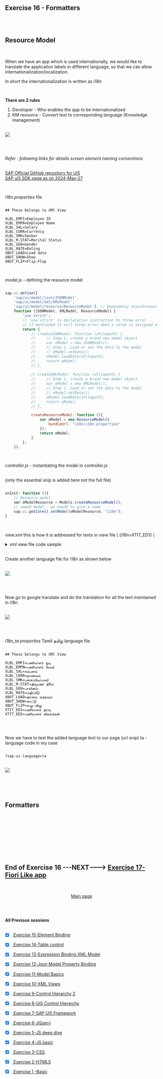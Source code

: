 ## Exercise 16 - Formatters


</br></br>

## Resource Model

</br>

When we have an app which is used internationally, we would like to translate the application labels in different language, so that we can allow internationalization/localization.

In short the internationalization is written as *i18n*

</br>

**There are 2 rules**

 1. Developer - Who enables the app to be internationalized 
 2. KM resource - Convert text to corresponding language (Knowledge management)

</br>

<img src="./files/ui5e16-1.png" >

</br></br>

*Refer : following links for details screen element naming conventions* 

</br> [SAP Official GitHub repository for Ui5](https://github.com/SAP/openui5/blob/master/src/sap.m/test/sap/m/demokit/theming/webapp/i18n/i18n.properties)
</br> [SAP ui5 SDK page as on 2024-May-27](https://sapui5.hana.ondemand.com/sdk/#/topic/582ce93d326540f59d149031a44d5fb0)

</br>

*i18n.properties* file 

```i18n

## These belongs to XMl View

XLBL_EMPI=Employee ID
XLBL_EMPN=Employee Name
XLBL_SAL=Salary
XLBL_CURR=Currency
XLBL_SMK=Smoker
XLBL_M-STAT=Marital Status
XLBL_GEN=Gender
XLBL_RATE=Rating
XBUT_LOAD=Load data
XBUT_SHOW=Show
XBUT_FLIP=Flip-Flop

```

</br>

*model.js* - defining the resource model

```js

sap.ui.define([
    'sap/ui/model/json/JSONModel',
    'sap/ui/model/xml/XMLModel',   
    'sap/ui/model/resource/ResourceModel'], // Dependency asynchronous module definition (AMD)
    function (JSONModel, XMLModel, ResourceModel) {
        'use strict';
        // 'use strict' is declaration instruction to throw error 
        // if mentioned it will throw error when a value is assigned without declaration
        return {
            // createJSONModel: function (sFilepath) {
            //     // Step 1. create a brand new model object
            //     var oModel = new JSONModel();
            //     // Step 2. Load or set the data to the model
            //     // oModel.setData();
            //     oModel.loadData(sFilepath);
            //     return oModel;
            // },
       
            // createXMLModel: function (sFilepath) {
            //     // Step 1. create a brand new model object
            //     var oModel = new XMLModel();
            //     // Step 2. Load or set the data to the model
            //     // oModel.setData();
            //     oModel.loadData(sFilepath);
            //     return oModel;
            // },

            createResourceModel: function (){
                var oModel = new ResourceModel({
                    bundleUrl: "i18n/i18n.properties"
                });
                return oModel;
            }
        };
    });


```

</br>

*controller.js* - instantiating the model in controller.js 

</br>(only the essential snip is added here not the full file)

```js

onInit: function (){
    // Resource model 
    var oModelResource = Models.createResourceModel();
    // named model - we needd to give a name
    sap.ui.getCore().setModel(oModelResource, "i18n");
}

```

</br>

*view.xml* this is how it is addressed for texts in view file ( {i18n>XTIT_ED1} )

<details>
<summary> xml view file code sample </summary>
</br>
</br>

```xml

<mvc:View xmlns:form="sap.ui.layout.form" controllerName="logger.controller.ex16" 
xmlns:mvc="sap.ui.core.mvc" 
xmlns="sap.m"
xmlns:f="sap.ui.layout.form"
xmlns:t="sap.ui.table"
xmlns:core="sap.ui.core">

<!-- <t:Table rows="{/empTab}" visibleRowCount="5" selectionMode="Single"> -->
    <t:Table rows="{/empTab}" visibleRowCount="7" title="{i18n>XTIT_ED1}" rowSelectionChange="onRowSelect" selectionMode="Single">
        <t:columns>           
            <t:Column>
                <t:label>
                    <Label text="{i18n>XLBL_EMPI}" />
                </t:label>
                <t:template>
                    <Text text="{empId}" />
                </t:template>
            </t:Column>

            <t:Column>
                <t:label>
                    <Label text="{i18n>XLBL_EMPN}" />
                </t:label>   
                <t:template>
                    <!-- <Text text="{empName}" /> -->
                    <Input value="{empName}" />
                </t:template>                         
            </t:Column>

            <t:Column>
                <t:label>
                    <Label text="{i18n>XLBL_SAL}" />
                </t:label>   
                <t:template>
                    <Text text="{Salary} {Currency}" />
                </t:template>                         
            </t:Column>

            <t:Column>
                <t:label>
                    <Label text="{i18n>XLBL_SMK}" />
                </t:label>        
                <t:template>
                   <!-- Check Box-->
                    <CheckBox selected="{smoker}"></CheckBox>
                </t:template>                    
            </t:Column> 

            <t:Column>
                <t:label>
                    <Label text="{i18n>XLBL_GEN}" />
                </t:label>      
                <t:template>
                    <Image src="{gender}" width="40px" height="40px" />
                </t:template>                      
            </t:Column>             

            <t:Column>
                <t:label>
                    <Label text="{i18n>XLBL_M-STAT}" />
                </t:label>    
                <t:template>
                    <!-- Drop downn-->
                    <Select selectedKey="{mStat}">
                        <items>
                            <core:Item text="Married" key="M" />
                            <core:Item text="Single" key="S" />
                            <core:Item text="Divorcee" key="D" />
                        </items>
                        <items>
                        </items>                        
                    </Select>
                </t:template>                        
            </t:Column> 

            <t:Column>
                <t:label>
                    <Label text="{i18n>XLBL_RATE}" />
                </t:label>    
                <t:template>
                <!-- Rating Indicator -->
                 <RatingIndicator value="{rating}"> </RatingIndicator>
                </t:template>                        
            </t:Column>                                     
        </t:columns>
        <t:rows>
            <t:Row>

            </t:Row>
        </t:rows>        
    </t:Table>

    <form:SimpleForm editable="true" id="idSimple"> <!-- editable property aligns the controls properly in screen -->
    <form:title>
        <core:Title icon="sap-icon://customer" text="{i18n>XTIT_ED2}" />
    </form:title>
        <form:content>  <!-- Aggregation name starts with small letter-->
            <Label text="{i18n>XLBL_EMPI}"/> <!-- control name starts with capital letter -->            
            <Input id="idEmpId" width="25%" value="{empId}" /> 
            <Label text="{i18n>XLBL_EMPN}"/>
            <Input id="idEmpName" width="30%" value="{path: 'empName'}"/> 
            <!-- <Input id="idEmpName" width="30%" value="{path: 'empName'}" enabled="{= ${pranks} === 'true' ? true : false}"/>  -->
            <Label text="{i18n>XLBL_SAL}"/>
            <!-- <Input id="idSalary" width="20%" value="{Salary}" enabled="{= ${empName} === 'Baratheon' ? false : true }"/> -->
            <Input id="idSalary" width="20%" value="{Salary}"/>
            <Label text="{i18n>XLBL_CURR}"/>
            <Input id="idCurrency" width="10%" value="{Currency}" />

            <Label/> <!--empty label for spacing-->            
                <HBox>
                    <Button text="{i18n>XBUT_LOAD}" press="onLoad" width=""/>
                    <Button text="{i18n>XBUT_SHOW}" press="onShow"/>                     
                    <Button text="{i18n>XBUT_FLIP}" press="onFlip"/>       
                </HBox>
                     
        </form:content>
    </form:SimpleForm>

    </mvc:View>

```

</br>
</details>

</br>

Create another language file for i18n as shown below

</br>

<img src="./files/ui5e16-2.png" >

</br></br>

Now go to google translate and do the translation for all the text maintained in i18n

</br>

<img src="./files/ui5e16-3.png" >

</br></br>


*i18n_ta.properties*  Tamil தமிழ் language file 


```i18n

## These belongs to XMl View

XLBL_EMPI=பணியாளர் ஐடி
XLBL_EMPN=பணியாளர் பெயர்
XLBL_SAL=சம்பளம்
XLBL_CURR=நாணயம்
XLBL_SMK=புகைப்பிடிப்பவர்
XLBL_M-STAT=திருமண நிலை
XLBL_GEN=பாலினம்
XLBL_RATE=மதிப்பீடு
XBUT_LOAD=தரவை ஏற்றவும்
XBUT_SHOW=காட்டு
XBUT_FLIP=எழு-விழு
XTIT_ED1=பணியாளர் தரவு
XTIT_ED2=பணியாளர் விவரங்கள்

```

</br></br>

Now we have to test the added language text to our page (url snip) ta - language code in my case

```url

?sap-ui-language=ta

```

</br>

<img src="./files/ui5e16-4.png" >

</br></br>
</br>

## Formatters 

</br>





</br></br>
</br></br>
</br></br>

## End of Exercise 16 ---NEXT---> <a href="https://github.com/Octavius-Dante/Arthelais/tree/main/ex_17"> Exercise 17-Fiori Like app </a>
</br>
<p align="center"> <a href="https://github.com/Octavius-Dante/Arthelais/tree/main"> Main page </a> </p>


</br></br>

**All Previous sessions**
</br></br>
<!-- 
- [x] <a href="https://github.com/Octavius-Dante/Arthelais/tree/main/ex_37"> Exercise 37-Deploy app to launchpad</a>
- [x] <a href="https://github.com/Octavius-Dante/Arthelais/tree/main/ex_36"> Exercise 36-WebIde and Git integration</a>
- [x] <a href="https://github.com/Octavius-Dante/Arthelais/tree/main/ex_35"> Exercise 35-POST, GET and DELETE from Fiori</a>
- [x] <a href="https://github.com/Octavius-Dante/Arthelais/tree/main/ex_34"> Exercise 34-GET and Connect</a>
- [x] <a href="https://github.com/Octavius-Dante/Arthelais/tree/main/ex_33"> Exercise 33-Fiori Project Connect Odata</a>
- [x] <a href="https://github.com/Octavius-Dante/Arthelais/tree/main/ex_32"> Exercise 32-Connectivity</a>
- [x] <a href="https://github.com/Octavius-Dante/Arthelais/tree/main/ex_31"> Exercise 31-Function Import and Images</a>
- [x] <a href="https://github.com/Octavius-Dante/Arthelais/tree/main/ex_30"> Exercise 30-implementing CRUD</a>
- [x] <a href="https://github.com/Octavius-Dante/Arthelais/tree/main/ex_29"> Exercise 29-Implementing GET</a>
- [x] <a href="https://github.com/Octavius-Dante/Arthelais/tree/main/ex_28"> Exercise 28-Create A Gateway Project</a>
- [x] <a href="https://github.com/Octavius-Dante/Arthelais/tree/main/ex_27"> Exercise 27-Odata GET</a>
- [x] <a href="https://github.com/Octavius-Dante/Arthelais/tree/main/ex_26"> Exercise 26-Fiori Deployments</a>
- [x] <a href="https://github.com/Octavius-Dante/Arthelais/tree/main/ex_25"> Exercise 25-Fragments Deep dive</a>
- [x] <a href="https://github.com/Octavius-Dante/Arthelais/tree/main/ex_24"> Exercise 24-Fragments</a>
- [x] <a href="https://github.com/Octavius-Dante/Arthelais/tree/main/ex_23"> Exercise 23-Icon Tab bar</a>
- [x] <a href="https://github.com/Octavius-Dante/Arthelais/tree/main/ex_22"> Exercise 22-Route matched Handlers</a>
- [x] <a href="https://github.com/Octavius-Dante/Arthelais/tree/main/ex_21"> Exercise 21-Router Basics</a>
- [x] <a href="https://github.com/Octavius-Dante/Arthelais/tree/main/ex_20"> Exercise 20-Filters on List mode</a>
- [x] <a href="https://github.com/Octavius-Dante/Arthelais/tree/main/ex_19"> Exercise 19-Manifest JSON</a>
- [x] <a href="https://github.com/Octavius-Dante/Arthelais/tree/main/ex_18"> Exercise 18-List Control</a>
- [x] <a href="https://github.com/Octavius-Dante/Arthelais/tree/main/ex_17"> Exercise 17-Fiori Lite app</a>
- [x] <a href="https://github.com/Octavius-Dante/Arthelais/tree/main/ex_16"> Exercise 16-Formatters </a> -->
- [x] <a href="https://github.com/Octavius-Dante/Arthelais/tree/main/ex_15"> Exercise 15-Element Binding</a>
- [x] <a href="https://github.com/Octavius-Dante/Arthelais/tree/main/ex_14"> Exercise 14-Table control</a>
- [x] <a href="https://github.com/Octavius-Dante/Arthelais/tree/main/ex_13"> Exercise 13-Expression Binding XML Model</a>
- [x] <a href="https://github.com/Octavius-Dante/Arthelais/tree/main/ex_12"> Exercise 12-Json Model Property Binding</a>
- [x] <a href="https://github.com/Octavius-Dante/Arthelais/tree/main/ex_11"> Exercise 11-Model Basics </a>
- [x] <a href="https://github.com/Octavius-Dante/Arthelais/tree/main/ex_10"> Exercise 10-XML Views </a>
- [x] <a href="https://github.com/Octavius-Dante/Arthelais/tree/main/ex_9"> Exercise 9-Control Hierarchy 2</a>
- [x] <a href="https://github.com/Octavius-Dante/Arthelais/tree/main/ex_8"> Exercise 8-Ui5 Control Hierarchy </a>
- [x] <a href="https://github.com/Octavius-Dante/Arthelais/tree/main/ex_7"> Exercise 7-SAP Ui5 Framework </a>
- [x] <a href="https://github.com/Octavius-Dante/Arthelais/tree/main/ex_6"> Exercise 6-JQuery </a>
- [x] <a href="https://github.com/Octavius-Dante/Arthelais/tree/main/ex_5"> Exercise 5-JS deep dive </a>
- [x] <a href="https://github.com/Octavius-Dante/Arthelais/tree/main/ex_4"> Exercise 4-JS basic </a>
- [x] <a href="https://github.com/Octavius-Dante/Arthelais/tree/main/ex_3"> Exercise 3-CSS </a>
- [x] <a href="https://github.com/Octavius-Dante/Arthelais/tree/main/ex_2"> Exercise 2-HTML5</a>
- [x] <a href="https://github.com/Octavius-Dante/Arthelais/tree/main/ex_1"> Exercise 1 -Basic </a>


<!--

<details>
<summary> <b> ALL CODE CHANGES - TODAY SESSION </b> </summary>
</br>
</br>

</br>
</br>
<img src="./files/capmd12-96a.png" >
</br>
</br>
</details>

-->